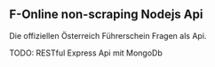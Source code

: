## F-Online non-scraping Nodejs Api
Die offiziellen Österreich Führerschein Fragen als Api.

TODO: RESTful Express Api mit MongoDb